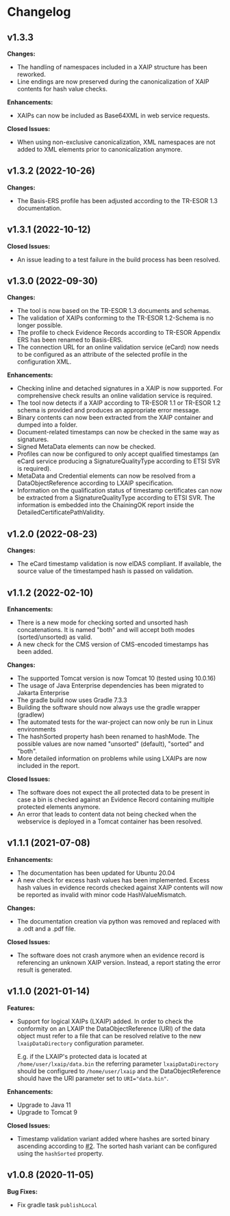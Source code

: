 # Changelog

## v1.3.3

**Changes:**

- The handling of namespaces included in a XAIP structure has been reworked.
- Line endings are now preserved during the canonicalization of XAIP contents for hash value checks.

**Enhancements:**

- XAIPs can now be included as Base64XML in web service requests.

**Closed Issues:**

- When using non-exclusive canonicalization, XML namespaces are not added to XML elements prior to canonicalization anymore.


## v1.3.2 (2022-10-26)

**Changes:**

- The Basis-ERS profile has been adjusted according to the TR-ESOR 1.3 documentation.

## v1.3.1 (2022-10-12)

**Closed Issues:**

- An issue leading to a test failure in the build process has been resolved.

## v1.3.0 (2022-09-30)

**Changes:**
- The tool is now based on the TR-ESOR 1.3 documents and schemas.
- The validation of XAIPs conforming to the TR-ESOR 1.2-Schema is no longer possible.
- The profile to check Evidence Records according to TR-ESOR Appendix ERS has been renamed to Basis-ERS.
- The connection URL for an online validation service (eCard) now needs to be configured as an attribute of the selected profile in the configuration XML.

**Enhancements:**
- Checking inline and detached signatures in a XAIP is now supported. For comprehensive check results an online validation service is required.
- The tool now detects if a XAIP according to TR-ESOR 1.1 or TR-ESOR 1.2 schema is provided and produces an appropriate error message.
- Binary contents can now been extracted from the XAIP container and dumped into a folder.
- Document-related timestamps can now be checked in the same way as signatures.
- Signed MetaData elements can now be checked.
- Profiles can now be configured to only accept qualified timestamps (an eCard service producing a SignatureQualityType according to ETSI SVR is required).
- MetaData and Credential elements can now be resolved from a DataObjectReference according to LXAIP specification.
- Information on the qualification status of timestamp certificates can now be extracted from a SignatureQualityType according to ETSI SVR. The information is embedded into the ChainingOK report inside the DetailedCertificatePathValidity. 


## v1.2.0 (2022-08-23)

**Changes:**

- The eCard timestamp validation is now eIDAS compliant. If available, the source value of the timestamped hash is passed on validation.

## v1.1.2 (2022-02-10)

**Enhancements:**

- There is a new mode for checking sorted and unsorted hash concatenations. It is named "both" and will accept both 
  modes (sorted/unsorted) as valid.
- A new check for the CMS version of CMS-encoded timestamps has been added.

**Changes:**

- The supported Tomcat version is now Tomcat 10 (tested using 10.0.16)
- The usage of Java Enterprise dependencies has been migrated to Jakarta Enterprise
- The gradle build now uses Gradle 7.3.3
- Building the software should now always use the gradle wrapper (gradlew)
- The automated tests for the war-project can now only be run in Linux environments
- The hashSorted property hash been renamed to hashMode. The possible values are now named "unsorted" (default), 
  "sorted" and "both".
- More detailed information on problems while using LXAIPs are now included in the report.

**Closed Issues:**

- The software does not expect the all protected data to be present in case a bin is checked against an Evidence Record
  containing multiple protected elements anymore.
- An error that leads to content data not being checked when the webservice is deployed in a Tomcat container has been
  resolved.

## v1.1.1 (2021-07-08)

**Enhancements:**

- The documentation has been updated for Ubuntu 20.04
- A new check for excess hash values has been implemented. Excess hash values in evidence records checked against
  XAIP contents will now be reported as invalid with minor code HashValueMismatch.

**Changes:**

- The documentation creation via python was removed and replaced with a .odt and a .pdf file.

**Closed Issues:**

- The software does not crash anymore when an evidence record is referencing an unknown XAIP version.
  Instead, a report stating the error result is generated.

## v1.1.0 (2021-01-14)

**Features:**

- Support for logical XAIPs (LXAIP) added. In order to check the conformity on an LXAIP the DataObjectReference (URI)
  of the data object must refer to a file that can be resolved relative to the new `lxaipDataDirectory` configuration parameter.

  E.g. if the LXAIP's protected data is located at `/home/user/lxaip/data.bin` the referring parameter `lxaipDataDirectory` 
  should be configured to `/home/user/lxaip` and the DataObjectReference should have the URI parameter set to `URI="data.bin"`.

**Enhancements:**

- Upgrade to Java 11
- Upgrade to Tomcat 9

**Closed Issues:**

- Timestamp validation variant added where hashes are sorted binary ascending according to [\#2](https://github.com/de-bund-bsi-tr-esor/ERVerifyTool/issues/2).
  The sorted hash variant can be configured using the `hashSorted` property.

## v1.0.8 (2020-11-05)

**Bug Fixes:**

- Fix gradle task `publishLocal`

